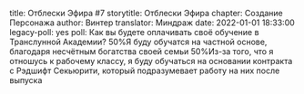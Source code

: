 title: Отблески Эфира #7
storytitle: Отблески Эфира
chapter: Создание Персонажа
author: Винтер
translator: Миндраж
date: 2022-01-01 18:33:00
legacy-poll: yes
poll: Как вы будете оплачивать своё обучение в Транслунной Академии?
      50%Я буду обучатся на частной основе, благодаря несчётным богатства своей семьи
      50%Из-за того, что я отношусь к рабочему классу, я буду обучаться на основании контракта с Рэдшифт Секьюрити, который подразумевает работу на них после выпуска

